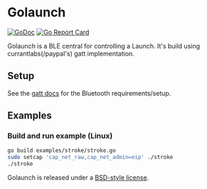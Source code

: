 # Golaunch

[![GoDoc](https://godoc.org/github.com/funjack/golaunch?status.svg)](https://godoc.org/github.com/funjack/golaunch)
[![Go Report Card](https://goreportcard.com/badge/github.com/funjack/golaunch)](https://goreportcard.com/report/github.com/funjack/golaunch)

Golaunch is a BLE central for controlling a Launch. It's build using
currantlabs(/paypal's) gatt implementation.

## Setup

See the [gatt docs](https://godoc.org/github.com/currantlabs/gatt#hdr-SETUP)
for the Bluetooth requirements/setup.

## Examples

### Build and run example (Linux)

```sh
go build examples/stroke/stroke.go
sudo setcap 'cap_net_raw,cap_net_admin=eip' ./stroke
./stroke
```

Golaunch is released under a [BSD-style license](./LICENSE).

